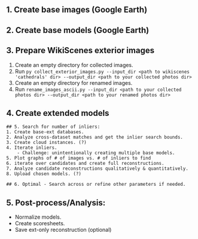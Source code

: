  
## 1. Create base images (Google Earth)

## 2. Create base models (Google Earth)

## 3. Prepare WikiScenes exterior images
1. Create an empty directory for collected images.
1. Run `py collect_exterior_images.py --input_dir <path to wikiscenes 'cathedrals' dir> --output_dir <path to your collected photos dir>`
3. Create an empty directory for renamed images.
2. Run `rename_images_ascii.py --input_dir <path to your collected photos dir> --output_dir <path to your renamed photos dir>`

## 4. Create extended models
	## 5. Search for number of inliers:
	1. Create base-ext databases.
	2. Analyze cross-dataset matches and get the inlier search bounds.
	3. Create cloud instances. (?)
	4. Iterate inliers.
		- Challenge: unintentionally creating multiple base models.
	5. Plot graphs of # of images vs. # of inliers to find
	6. iterate over candidates and create full reconstructions.
	7. Analyze candidate reconstructions qualitatively & quantitatively.
	8. Upload chosen models. (?)

	## 6. Optimal - Search across or refine other parameters if needed. 

## 5. Post-process/Analysis:
- Normalize models.
- Create scoresheets.
- Save ext-only reconstruction (optional)
